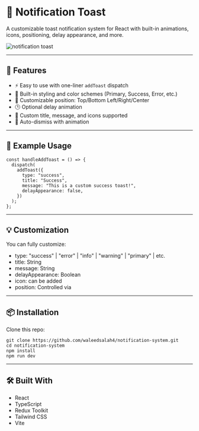 # 🔔 Notification Toast

A customizable toast notification system for React with built-in animations, icons, positioning, delay appearance, and more.

![notification toast](https://github.com/user-attachments/assets/d07f98dd-d64a-47c6-8c87-68d93009ffab)

---

## 🚀 Features

- ⚡ Easy to use with one-liner `addToast` dispatch
- 🎨 Built-in styling and color schemes (Primary, Success, Error, etc.)
- 📍 Customizable position: Top/Bottom Left/Right/Center
- 🕒 Optional delay animation
- 🧩 Custom title, message, and icons supported
- 💨 Auto-dismiss with animation

---

## 🧱 Example Usage

```tsx
const handleAddToast = () => {
  dispatch(
    addToast({
      type: "success",
      title: "Success",
      message: "This is a custom success toast!",
      delayAppearance: false,
    })
  );
};
```

---

## 💡 Customization
You can fully customize:
- type: "success" | "error" | "info" | "warning" | "primary" | etc.
- title: String
- message: String
- delayAppearance: Boolean
- icon: can be added
- position: Controlled via <ToastList position="top-right" />


----

## 📦 Installation
Clone this repo:

```tsx
git clone https://github.com/waleedsalah4/notification-system.git
cd notification-system
npm install
npm run dev

```

---

## 🛠 Built With
- React
- TypeScript
- Redux Toolkit
- Tailwind CSS
- Vite


